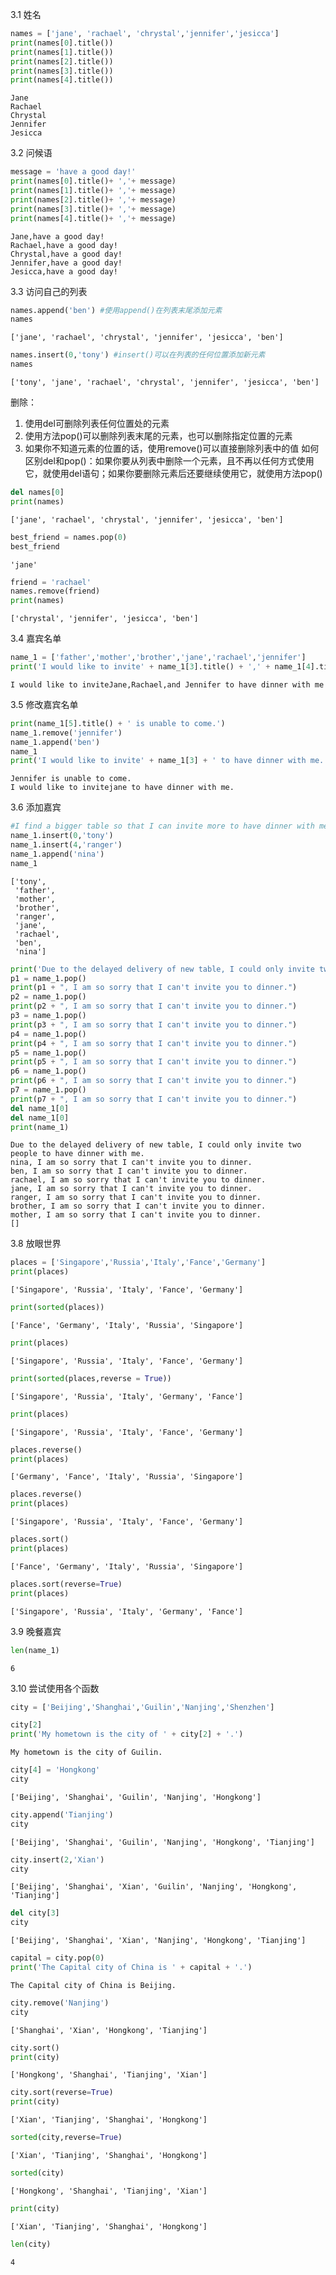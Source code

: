 
3.1 姓名


```python
names = ['jane', 'rachael', 'chrystal','jennifer','jesicca']
print(names[0].title())
print(names[1].title())
print(names[2].title())
print(names[3].title())
print(names[4].title())
```

    Jane
    Rachael
    Chrystal
    Jennifer
    Jesicca
    

3.2 问候语


```python
message = 'have a good day!'
print(names[0].title()+ ','+ message)
print(names[1].title()+ ','+ message)
print(names[2].title()+ ','+ message)
print(names[3].title()+ ','+ message)
print(names[4].title()+ ','+ message)
```

    Jane,have a good day!
    Rachael,have a good day!
    Chrystal,have a good day!
    Jennifer,have a good day!
    Jesicca,have a good day!
    

3.3 访问自己的列表


```python
names.append('ben') #使用append()在列表末尾添加元素
names
```




    ['jane', 'rachael', 'chrystal', 'jennifer', 'jesicca', 'ben']




```python
names.insert(0,'tony') #insert()可以在列表的任何位置添加新元素
names
```




    ['tony', 'jane', 'rachael', 'chrystal', 'jennifer', 'jesicca', 'ben']



删除：
1. 使用del可删除列表任何位置处的元素
2. 使用方法pop()可以删除列表末尾的元素，也可以删除指定位置的元素
3. 如果你不知道元素的位置的话，使用remove()可以直接删除列表中的值
如何区别del和pop()：如果你要从列表中删除一个元素，且不再以任何方式使用它，就使用del语句；如果你要删除元素后还要继续使用它，就使用方法pop()


```python
del names[0]
print(names)
```

    ['jane', 'rachael', 'chrystal', 'jennifer', 'jesicca', 'ben']
    


```python
best_friend = names.pop(0)
best_friend
```




    'jane'




```python
friend = 'rachael'
names.remove(friend)
print(names)
```

    ['chrystal', 'jennifer', 'jesicca', 'ben']
    

3.4 嘉宾名单


```python
name_1 = ['father','mother','brother','jane','rachael','jennifer']
print('I would like to invite' + name_1[3].title() + ',' + name_1[4].title() + ',and ' + name_1[5].title() + ' to have dinner with me')
```

    I would like to inviteJane,Rachael,and Jennifer to have dinner with me
    

3.5 修改嘉宾名单


```python
print(name_1[5].title() + ' is unable to come.')
name_1.remove('jennifer')
name_1.append('ben')
name_1
print('I would like to invite' + name_1[3] + ' to have dinner with me.') 
```

    Jennifer is unable to come.
    I would like to invitejane to have dinner with me.
    

3.6 添加嘉宾


```python
#I find a bigger table so that I can invite more to have dinner with me
name_1.insert(0,'tony')
name_1.insert(4,'ranger')
name_1.append('nina')
name_1
```




    ['tony',
     'father',
     'mother',
     'brother',
     'ranger',
     'jane',
     'rachael',
     'ben',
     'nina']




```python
print('Due to the delayed delivery of new table, I could only invite two people to have dinner with me.') 
p1 = name_1.pop()
print(p1 + ", I am so sorry that I can't invite you to dinner.")
p2 = name_1.pop()
print(p2 + ", I am so sorry that I can't invite you to dinner.")
p3 = name_1.pop()
print(p3 + ", I am so sorry that I can't invite you to dinner.")
p4 = name_1.pop()
print(p4 + ", I am so sorry that I can't invite you to dinner.")
p5 = name_1.pop()
print(p5 + ", I am so sorry that I can't invite you to dinner.")
p6 = name_1.pop()
print(p6 + ", I am so sorry that I can't invite you to dinner.")
p7 = name_1.pop()
print(p7 + ", I am so sorry that I can't invite you to dinner.")
del name_1[0]
del name_1[0]
print(name_1)
```

    Due to the delayed delivery of new table, I could only invite two people to have dinner with me.
    nina, I am so sorry that I can't invite you to dinner.
    ben, I am so sorry that I can't invite you to dinner.
    rachael, I am so sorry that I can't invite you to dinner.
    jane, I am so sorry that I can't invite you to dinner.
    ranger, I am so sorry that I can't invite you to dinner.
    brother, I am so sorry that I can't invite you to dinner.
    mother, I am so sorry that I can't invite you to dinner.
    []
    

3.8 放眼世界


```python
places = ['Singapore','Russia','Italy','Fance','Germany']
print(places)
```

    ['Singapore', 'Russia', 'Italy', 'Fance', 'Germany']
    


```python
print(sorted(places))
```

    ['Fance', 'Germany', 'Italy', 'Russia', 'Singapore']
    


```python
print(places)
```

    ['Singapore', 'Russia', 'Italy', 'Fance', 'Germany']
    


```python
print(sorted(places,reverse = True))
```

    ['Singapore', 'Russia', 'Italy', 'Germany', 'Fance']
    


```python
print(places)
```

    ['Singapore', 'Russia', 'Italy', 'Fance', 'Germany']
    


```python
places.reverse()
print(places)
```

    ['Germany', 'Fance', 'Italy', 'Russia', 'Singapore']
    


```python
places.reverse()
print(places)
```

    ['Singapore', 'Russia', 'Italy', 'Fance', 'Germany']
    


```python
places.sort()
print(places)
```

    ['Fance', 'Germany', 'Italy', 'Russia', 'Singapore']
    


```python
places.sort(reverse=True)
print(places)
```

    ['Singapore', 'Russia', 'Italy', 'Germany', 'Fance']
    

3.9 晚餐嘉宾


```python
len(name_1)
```




    6



3.10 尝试使用各个函数


```python
city = ['Beijing','Shanghai','Guilin','Nanjing','Shenzhen']
```


```python
city[2]
print('My hometown is the city of ' + city[2] + '.')
```

    My hometown is the city of Guilin.
    


```python
city[4] = 'Hongkong'
city
```




    ['Beijing', 'Shanghai', 'Guilin', 'Nanjing', 'Hongkong']




```python
city.append('Tianjing')
city
```




    ['Beijing', 'Shanghai', 'Guilin', 'Nanjing', 'Hongkong', 'Tianjing']




```python
city.insert(2,'Xian')
city
```




    ['Beijing', 'Shanghai', 'Xian', 'Guilin', 'Nanjing', 'Hongkong', 'Tianjing']




```python
del city[3]
city
```




    ['Beijing', 'Shanghai', 'Xian', 'Nanjing', 'Hongkong', 'Tianjing']




```python
capital = city.pop(0)
print('The Capital city of China is ' + capital + '.')
```

    The Capital city of China is Beijing.
    


```python
city.remove('Nanjing')
city
```




    ['Shanghai', 'Xian', 'Hongkong', 'Tianjing']




```python
city.sort()
print(city)
```

    ['Hongkong', 'Shanghai', 'Tianjing', 'Xian']
    


```python
city.sort(reverse=True)
print(city)
```

    ['Xian', 'Tianjing', 'Shanghai', 'Hongkong']
    


```python
sorted(city,reverse=True)
```




    ['Xian', 'Tianjing', 'Shanghai', 'Hongkong']




```python
sorted(city)
```




    ['Hongkong', 'Shanghai', 'Tianjing', 'Xian']




```python
print(city)
```

    ['Xian', 'Tianjing', 'Shanghai', 'Hongkong']
    


```python
len(city)
```




    4




```python

```
